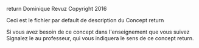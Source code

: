 return
Dominique Revuz Copyright 2016

Ceci est le fichier par default de description du Concept return

Si vous avez besoin de ce concept dans l'enseignement que vous suivez
 Signalez le au professeur, qui vous indiquera le sens de ce concept return.
